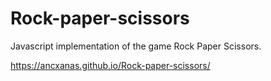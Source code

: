 # Rock-paper-scissors
Javascript implementation of the game Rock Paper Scissors.

https://ancxanas.github.io/Rock-paper-scissors/
